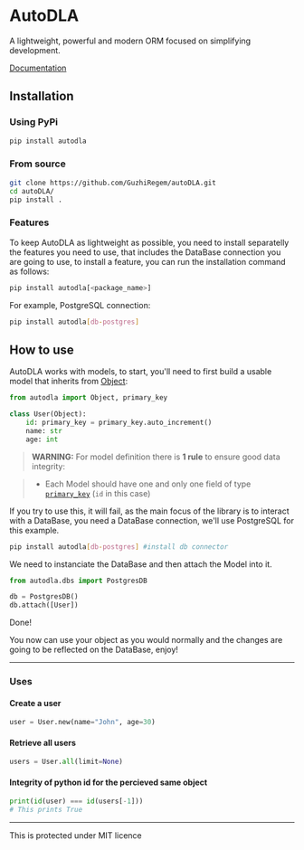 # AutoDLA

A lightweight, powerful and modern ORM focused on simplifying development.

[Documentation](https://autoDLA.readthedocs.io/en/latest/)

## Installation

### Using PyPi
```bash
pip install autodla
```

### From source
```bash
git clone https://github.com/GuzhiRegem/autoDLA.git
cd autoDLA/
pip install .
```

### Features

To keep AutoDLA as lightweight as possible, you need to install separatelly the features you need to use, that includes the DataBase connection you are going to use, to install a feature, you can run the installation command as follows:
```bash
pip install autodla[<package_name>]
```
For example, PostgreSQL connection:
```bash
pip install autodla[db-postgres]
```

## How to use

AutoDLA works with models, to start, you'll need to first build a usable model that inherits from [Object](reference/object.md):
```python
from autodla import Object, primary_key

class User(Object):
    id: primary_key = primary_key.auto_increment()
    name: str
    age: int
```
> **WARNING:** For model definition there is **1 rule** to ensure good data integrity:

> - Each Model should have one and only one field of type [`primary_key`](reference/primary_key.md) (`id` in this case)

If you try to use this, it will fail, as the main focus of the library is to interact with a DataBase, you need a DataBase connection, we'll use PostgreSQL for this example.

```bash
pip install autodla[db-postgres] #install db connector
```

We need to instanciate the DataBase and then attach the Model into it.

```python
from autodla.dbs import PostgresDB

db = PostgresDB()
db.attach([User])
```

Done!

You now can use your object as you would normally and the changes are going to be reflected on the DataBase, enjoy!

---

### Uses

#### Create a user
```python
user = User.new(name="John", age=30)
```

#### Retrieve all users
```python
users = User.all(limit=None)
```

#### Integrity of python id for the percieved same object
```python
print(id(user) === id(users[-1]))
# This prints True
```

---

This is protected under MIT licence